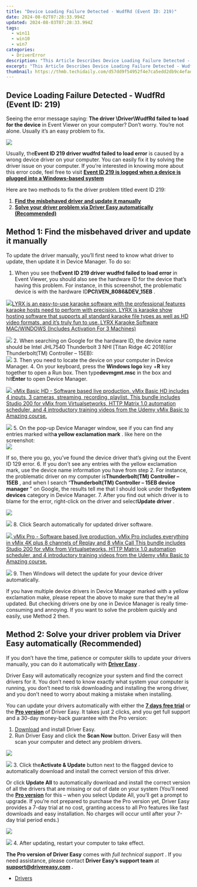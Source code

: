 ```yaml
---
title: "Device Loading Failure Detected - WudfRd (Event ID: 219)"
date: 2024-08-02T07:28:33.994Z
updated: 2024-08-03T07:28:33.994Z
tags:
  - win11
  - win10
  - win7
categories:
  - DriverError
description: "This Article Describes Device Loading Failure Detected - WudfRd (Event ID: 219)"
excerpt: "This Article Describes Device Loading Failure Detected - WudfRd (Event ID: 219)"
thumbnail: https://thmb.techidaily.com/d57dd9f54952f4e7ca5edd2db9c4efad701c22be438a3c8ee1521a12138dfcd3.jpg
---
```


## Device Loading Failure Detected - WudfRd (Event ID: 219)

 Seeing the error message saying: **The driver \\Driver\\WudfRd failed to load for the device**  in Event Viewer on your computer? Don’t worry. You’re not alone. Usually it’s an easy problem to fix.

![](https://images.drivereasy.com/wp-content/uploads/2018/07/img_5b4ff87d27963.jpg)

 Usually, the**Event ID 219 driver wudfrd failed to load error** is caused by a wrong device driver on your computer. You can easily fix it by solving the driver issue on your computer. If you’re interested in knowing more about this error code, feel free to visit **[Event ID 219 is logged when a device is plugged into a Windows-based system](https://learn.microsoft.com/en-us/troubleshoot/windows-client/setup-upgrade-and-drivers/event-id-219-when-device-plugged-in-windows-system)**

Here are two methods to fix the driver problem titled event ID 219:

1. **[Find the misbehaved driver and update it manually](https://getlyla.pxf.io/ek9gkg)**
2. [**Solve your driver problem via Driver Easy automatically (Recommended)**](#Method2)

## Method 1: Find the misbehaved driver and update it manually

 To update the driver manually, you’ll first need to know what driver to update, then update it in Device Manager. To do so:

1. When you see the**Event ID 219 driver wudfrd failed to load error** in Event Viewer, you should also see the hardware ID for the device that’s having this problem. For instance, in this screenshot, the problematic device is with the hardware ID**PCI\\VEN\_8086&DEV\_15EB** .  
<!-- affiliate ads begin -->
<a href="https://shop.pcdj.com/order/checkout.php?PRODS=4698998&QTY=1&AFFILIATE=108875&CART=1"> <img src="https://secure.avangate.com/images/merchant/47f4b6321e9fd8e8f7326a6adc1a7c1e/products/MacBook_Pro_lyrx-withsinger-tv.png" border="0">LYRX is an easy-to-use karaoke software with the professional features karaoke hosts need to perform with precision. LYRX is karaoke show hosting software that supports all standard karaoke file types as well as HD video formats, and it’s truly fun to use. 
LYRX Karaoke Software MAC/WINDOWS (Includes Activation For 3 Machines)</a>
<!-- affiliate ads end -->
![](https://www.drivereasy.com/wp-content/uploads/2024/06/Event-ID-219-driver-wudfrd-failed-to-load-error-.png)
2. When searching on Google for the hardware ID, the device name should be Intel JHL7540 Thunderbolt 3 NHI \[Titan Ridge 4C 2018\](or Thunderbolt(TM) Controller – 15EB):  
![](https://www.drivereasy.com/wp-content/uploads/2024/06/hardware-id-on-google.png)
3. Then you need to locate the device on your computer in Device Manager.
4. On your keyboard, press the **Windows logo** key +**R** key together to open a Run box. Then type**devmgmt.msc** in the box and hit**Enter** to open Device Manager.  
<!-- affiliate ads begin -->
<a href="https://secure.2checkout.com/order/checkout.php?PRODS=4718728&QTY=1&AFFILIATE=108875&CART=1"> <img src="https://secure.avangate.com/images/merchant/ce9a6fb2becc2d235e62b125e9260102/products/vMixCallScreenshot1-large.jpg" border="0"> vMix Basic HD - Software based live production. vMix Basic HD includes 4 inputs, 3 cameras, streaming, recording, playlist. 
This bundle includes Studio 200 for vMix from Virtualsetworks, HTTP Matrix 1.0 automation scheduler, and 4 introductory training videos from the Udemy vMix Basic to Amazing course. </a>
<!-- affiliate ads end -->
![](https://www.drivereasy.com/wp-content/uploads/2023/10/win-run-device-manager.jpg)
5. On the pop-up Device Manager window, see if you can find any entries marked with**a yellow exclamation mark** . like here on the screenshot:  
![](https://www.drivereasy.com/wp-content/uploads/2017/07/img_596718add428c.png)  

 If so, there you go, you’ve found the device driver that’s giving out the Event ID 129 error.
6. If you don’t see any entries with the yellow exclamation mark, use the device name information you have from step 2\. For instance, the problematic driver on my computer is**Thunderbolt(TM) Controller – 15EB** , and when I search “**Thunderbolt(TM) Controller – 15EB device manager** ” on Google, the results tell me that I should look under the**System devices** category in Device Manager.
7. After you find out which driver is to blame for the error, right-click on the driver and select**Update driver** .  
<!-- affiliate ads begin -->
<a href="https://store.massmailsoftware.com/order/checkout.php?PRODS=1300375&QTY=1&AFFILIATE=108875&CART=1"><img src="https://secure.avangate.com/images/merchant/dc87c13749315c7217cdc4ac692e704c/banera_for_partners-15_%281%29.jpg" border="0"></a>
<!-- affiliate ads end -->
![](https://www.drivereasy.com/wp-content/uploads/2017/07/img_59671c4e07788.png)
8. Click Search automatically for updated driver software.  
<!-- affiliate ads begin -->
<a href="https://secure.2checkout.com/order/checkout.php?PRODS=30901410&QTY=1&AFFILIATE=108875&CART=1"> <img src="https://secure.avangate.com/images/merchant/ce9a6fb2becc2d235e62b125e9260102/products/copy_1_copy_vMixCallScreenshot1-large.jpg" border="0"> vMix Pro - Software based live production. vMix Pro includes everything in vMix 4K plus 8 channels of Replay and 8 vMix Call 
This bundle includes Studio 200 for vMix from Virtualsetworks, HTTP Matrix 1.0 automation scheduler, and 4 introductory training videos from the Udemy vMix Basic to Amazing course. </a>
<!-- affiliate ads end -->
![](https://www.drivereasy.com/wp-content/uploads/2018/07/img_5b4ff6553f6f3.png)
9. Then Windows will detect the update for your device driver automatically.

 If you have multiple device drivers in Device Manager marked with a yellow exclamation make, please repeat the above to make sure that they’re all updated. But checking drivers one by one in Device Manager is really time-consuming and annoying. If you want to solve the problem quickly and easily, use Method 2 then.

## Method 2: Solve your driver problem via Driver Easy automatically (Recommended)

 If you don’t have the time, patience or computer skills to update your drivers  manually, you can do it automatically with **[Driver Easy](https://tools.techidaily.com/drivereasy/download/)**  .

 Driver Easy will automatically recognize your system and find the correct drivers for it. You don’t need to know exactly what system your computer is running, you don’t need to risk downloading and installing the wrong driver, and you don’t need to worry about making a mistake when installing.

 You can update your drivers automatically with either the [**7 days free trial**](https://tools.techidaily.com/drivereasy/download/) or the [**Pro version**](https://tools.techidaily.com/drivereasy/download/) of Driver Easy. It takes just 2 clicks, and you get full support and a 30-day money-back guarantee with the Pro version:

1. [Download](https://tools.techidaily.com/drivereasy/download/) and install Driver Easy.
2. Run Driver Easy and click the **Scan Now** button. Driver Easy will then scan your computer and detect any problem drivers.  
<!-- affiliate ads begin -->
<a href="https://secure.2checkout.com/order/checkout.php?PRODS=3851655&QTY=1&AFFILIATE=108875&CART=1"><img src="http://www.aiseesoft.com/avangate/30p/banner.jpg" border="0"></a>
<!-- affiliate ads end -->
![](https://www.drivereasy.com/wp-content/uploads/2020/10/6_0_scan-now.jpg)
3. Click the**Activate & Update** button next to the flagged device to automatically download and install the correct version of this driver.  

 Or click **Update All** to automatically download and install the correct version of all the drivers that are missing or out of date on your system (You’ll need the **[Pro version](https://tools.techidaily.com/drivereasy/download/)**  for this – when you select Update All, you’ll get a prompt to upgrade. If you’re not prepared to purchase the Pro version yet, Driver Easy provides a 7-day trial at no cost, granting access to all Pro features like fast downloads and easy installation. No charges will occur until after your 7-day trial period ends.)  
<!-- affiliate ads begin -->
<a href="https://secure.2checkout.com/order/checkout.php?PRODS=4615471&QTY=1&AFFILIATE=108875&CART=1"><img src="https://images.wondershare.com/affiliate-image/affiliate_banners_en/max_782x90.png" border="0"></a>
<!-- affiliate ads end -->
![](https://www.drivereasy.com/wp-content/uploads/2021/05/NVIDIA-GeForce-RTX-3090-Ti-3.jpg)
4. After updating, restart your computer to take effect.

**The Pro version of Driver Easy** comes with _full technical support_ . If you need assistance, please contact **Driver Easy’s support team** at **[support@drivereasy.com](https://bellelily.pxf.io/m5azgm) .**

* [Drivers](https://tools.techidaily.com/drivereasy/download/)

<ins class="adsbygoogle"
     style="display:block"
     data-ad-format="autorelaxed"
     data-ad-client="ca-pub-7571918770474297"
     data-ad-slot="1223367746"></ins>



<ins class="adsbygoogle"
     style="display:block"
     data-ad-client="ca-pub-7571918770474297"
     data-ad-slot="8358498916"
     data-ad-format="auto"
     data-full-width-responsive="true"></ins>



